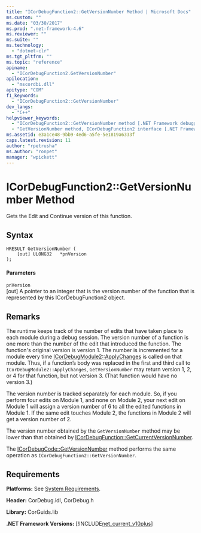 ```yaml
---
title: "ICorDebugFunction2::GetVersionNumber Method | Microsoft Docs"
ms.custom: ""
ms.date: "03/30/2017"
ms.prod: ".net-framework-4.6"
ms.reviewer: ""
ms.suite: ""
ms.technology: 
  - "dotnet-clr"
ms.tgt_pltfrm: ""
ms.topic: "reference"
apiname: 
  - "ICorDebugFunction2.GetVersionNumber"
apilocation: 
  - "mscordbi.dll"
apitype: "COM"
f1_keywords: 
  - "ICorDebugFunction2::GetVersionNumber"
dev_langs: 
  - "C++"
helpviewer_keywords: 
  - "ICorDebugFunction2::GetVersionNumber method [.NET Framework debugging]"
  - "GetVersionNumber method, ICorDebugFunction2 interface [.NET Framework debugging]"
ms.assetid: e3a1ce48-9bb9-4ed6-a5fe-5e1819a6333f
caps.latest.revision: 11
author: "rpetrusha"
ms.author: "ronpet"
manager: "wpickett"
---
```

# ICorDebugFunction2::GetVersionNumber Method
Gets the Edit and Continue version of this function.  
  
## Syntax  
  
```  
HRESULT GetVersionNumber (  
    [out] ULONG32   *pnVersion  
);  
```  
  
#### Parameters  
 `pnVersion`  
 [out] A pointer to an integer that is the version number of the function that is represented by this ICorDebugFunction2 object.  
  
## Remarks  
 The runtime keeps track of the number of edits that have taken place to each module during a debug session. The version number of a function is one more than the number of the edit that introduced the function. The function's original version is version 1. The number is incremented for a module every time [ICorDebugModule2::ApplyChanges](../../../../docs/framework/unmanaged-api/debugging/icordebugmodule2-applychanges-method.md) is called on that module. Thus, if a function’s body was replaced in the first and third call to `ICorDebugModule2::ApplyChanges`, `GetVersionNumber` may return version 1, 2, or 4 for that function, but not version 3. (That function would have no version 3.)  
  
 The version number is tracked separately for each module. So, if you perform four edits on Module 1, and none on Module 2, your next edit on Module 1 will assign a version number of 6 to all the edited functions in Module 1. If the same edit touches Module 2, the functions in Module 2 will get a version number of 2.  
  
 The version number obtained by the `GetVersionNumber` method may be lower than that obtained by [ICorDebugFunction::GetCurrentVersionNumber](../../../../docs/framework/unmanaged-api/debugging/icordebugfunction-getcurrentversionnumber-method.md).  
  
 The [ICorDebugCode::GetVersionNumber](../../../../docs/framework/unmanaged-api/debugging/icordebugcode-getversionnumber-method.md) method performs the same operation as `ICorDebugFunction2::GetVersionNumber`.  
  
## Requirements  
 **Platforms:** See [System Requirements](../../../../docs/framework/getting-started/system-requirements.md).  
  
 **Header:** CorDebug.idl, CorDebug.h  
  
 **Library:** CorGuids.lib  
  
 **.NET Framework Versions:** [!INCLUDE[net_current_v10plus](../../../../includes/net-current-v10plus-md.md)]